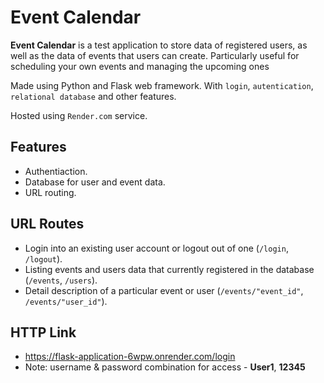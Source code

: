 # Event Calendar

**Event Calendar** is a test application to store data of registered users, as well as the data of events that users can create. Particularly useful for scheduling your own events and managing the upcoming ones  

Made using Python and Flask web framework. With `login`, `autentication`, `relational database` and other features.

Hosted using `Render.com` service.

## Features 
* Authentiaction.
* Database for user and event data. 
* URL routing.

## URL Routes
* Login into an existing user account or logout out of one (`/login`, `/logout`).
* Listing events and users data that currently registered in the database (`/events`, `/users`).
* Detail description of a particular event or user (`/events/"event_id"`, `/events/"user_id"`).

## HTTP Link
* https://flask-application-6wpw.onrender.com/login
* Note: username & password combination for access - **User1**, **12345**

